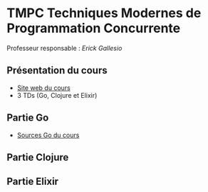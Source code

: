 # TMPC Techniques Modernes de Programmation Concurrente

Professeur responsable : *Erick Gallesio*

## Présentation du cours

- [Site web du cours](http://users.polytech.unice.fr/~eg/TMPC/)
- 3 TDs (Go, Clojure et Elixir)

## Partie Go

- [Sources Go du cours](http://users.polytech.unice.fr/~eg/TMPC/Code/Go/)

## Partie Clojure

## Partie Elixir